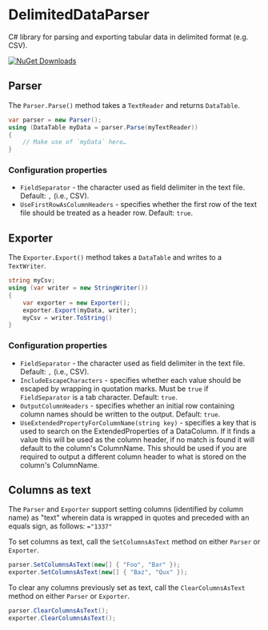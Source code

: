 # DelimitedDataParser

C# library for parsing and exporting tabular data in delimited format (e.g. CSV).

 [![NuGet Downloads](https://buildstats.info/nuget/DelimitedDataParser)](https://www.nuget.org/packages/DelimitedDataParser/)

## Parser

The `Parser.Parse()` method takes a `TextReader` and returns `DataTable`.

```c#
var parser = new Parser();
using (DataTable myData = parser.Parse(myTextReader))
{
	// Make use of `myData` here…
}
```
### Configuration properties

* `FieldSeparator` - the character used as field delimiter in the text file. Default: `,` (i.e., CSV).
* `UseFirstRowAsColumnHeaders` - specifies whether the first row of the text file should be treated as a header row. Default: `true`.

## Exporter

The `Exporter.Export()` method takes a `DataTable` and writes to a `TextWriter`.

```c#
string myCsv;
using (var writer = new StringWriter())
{
	var exporter = new Exporter();
    exporter.Export(myData, writer);
	myCsv = writer.ToString()
}
```
### Configuration properties

* `FieldSeparator` - the character used as field delimiter in the text file. Default: `,` (i.e., CSV).
* `IncludeEscapeCharacters` - specifies whether each value should be escaped by wrapping in quotation marks. Must be `true` if `FieldSeparator` is a tab character. Default: `true`.
* `OutputColumnHeaders` - specifies whether an initial row containing column names should be written to the output. Default: `true`.
* `UseExtendedPropertyForColumnName(string key)` - specifies a key that is used to search on the ExtendedProperties of a DataColumn. If it finds a value this will be used as the column header, if no match is found it will default to the column's ColumnName. This should be used if you are required to output a different column header to what is stored on the column's ColumnName.

## Columns as text

The `Parser` and `Exporter` support setting columns (identified by column name) as "text" wherein data is wrapped in quotes and preceded with an equals sign, as follows: `="1337"`

To set columns as text, call the `SetColumnsAsText` method on either `Parser` or `Exporter`.

```c#
parser.SetColumnsAsText(new[] { "Foo", "Bar" });
exporter.SetColumnsAsText(new[] { "Baz", "Qux" });
```

To clear any columns previously set as text, call the `ClearColumnsAsText` method on either `Parser` or `Exporter`.

```c#
parser.ClearColumnsAsText();
exporter.ClearColumnsAsText();
```
